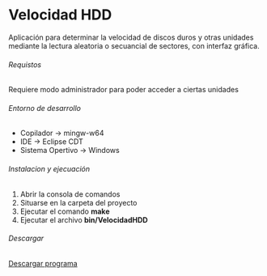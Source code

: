 # Velocidad HDD

Aplicación para determinar la velocidad de discos duros y otras unidades mediante la lectura aleatoria o secuancial de sectores, con interfaz gráfica.

###### Requistos

Requiere modo administrador para poder acceder a ciertas unidades

###### Entorno de desarrollo

* Copilador ->  mingw-w64
* IDE -> Eclipse CDT
* Sistema Opertivo -> Windows

###### Instalacion y ejecuación

1. Abrir la consola de comandos
2. Situarse en la carpeta del proyecto
3. Ejecutar el comando **make**
4. Ejecutar el archivo **bin/VelocidadHDD**

###### Descargar

[Descargar programa](https://github.com/DML95/Velocidad-HDD/raw/master/bin/VelocidadHDD.exe)